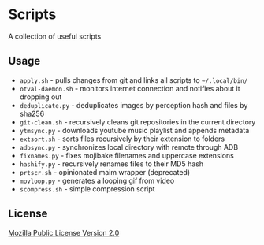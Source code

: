# Scripts
A collection of useful scripts

## Usage
- `apply.sh` - pulls changes from git and links all scripts to `~/.local/bin/`
- `otval-daemon.sh` - monitors internet connection and notifies about it dropping out
- `deduplicate.py` - deduplicates images by perception hash and files by sha256
- `git-clean.sh` - recursively cleans git repositories in the current directory
- `ytmsync.py` - downloads youtube music playlist and appends metadata
- `extsort.sh` - sorts files recursively by their extension to folders
- `adbsync.py` - synchronizes local directory with remote through ADB
- `fixnames.py` - fixes mojibake filenames and uppercase extensions
- `hashify.py` - recursively renames files to their MD5 hash
- `prtscr.sh` - opinionated maim wrapper (deprecated)
- `movloop.py` - generates a looping gif from video
- `scompress.sh` - simple compression script

## License
[Mozilla Public License Version 2.0](https://github.com/TheAirBlow/Scripts/blob/main/LICENCE)
